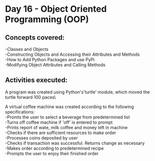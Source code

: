 # **Day 16 - Object Oriented Programming (OOP)**

## Concepts covered:
-Classes and Objects\
-Constructing Objects and Accessing their Attributes and Methods\
-How to Add Python Packages and use PyPi\
-Modifying Object Attributes and Calling Methods

## Activities executed:
A program was created using Python's'turtle' module, which moved the turtle forward 100 paces\

A virtual coffee machine was created according to the following specifications:\
-Promts the user to select a beverage from predetermined list\
-Turns off coffee machine if 'off' is entered to prompt\
-Prints report of wate, milk coffee and money left in machine\
-Checks if there are sufficient resources to make order\
-Processes coins deposited by user\
-Checks if transaction was successful. Returns change as necessary\
-Makes order according to predetermined recipe\
-Prompts the user to enjoy their finished order